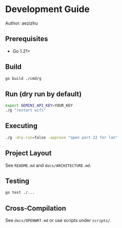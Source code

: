 Development Guide
=================

Author: aezizhu

Prerequisites
-------------

- Go 1.21+

Build
-----

```bash
go build ./cmd/g
```

Run (dry run by default)
------------------------

```bash
export GEMINI_API_KEY=YOUR_KEY
./g "restart wifi"
```

Executing
---------

```bash
./g -dry-run=false -approve "open port 22 for lan"
```

Project Layout
--------------

See `README.md` and `docs/ARCHITECTURE.md`.

Testing
-------

```bash
go test ./...
```

Cross-Compilation
-----------------

See `docs/OPENWRT.md` or use scripts under `scripts/`.


